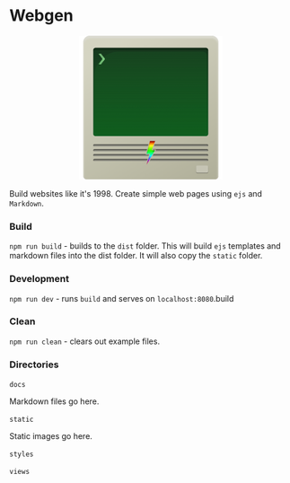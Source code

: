 # Webgen

<p align="center">
    <img src="./webgen-logo.png" alt="Image" width="256"/>
</p>

Build websites like it's 1998. Create simple web pages using `ejs` and `Markdown`.

### Build

`npm run build` - builds to the `dist` folder. This will build `ejs` templates and markdown files into the dist folder. It will also copy the `static` folder.

### Development

`npm run dev` - runs `build` and serves on `localhost:8080`.build

### Clean

`npm run clean` - clears out example files.

### Directories

`docs`

Markdown files go here.

`static`

Static images go here.

`styles`

`views`
